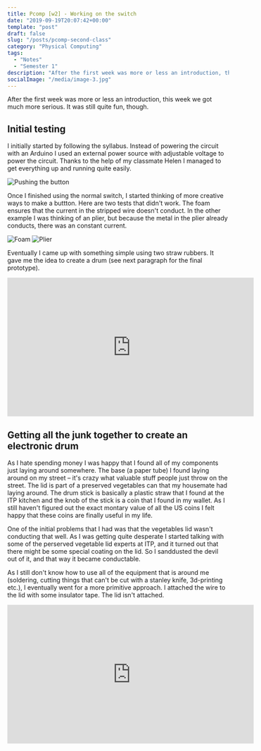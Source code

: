 ```yaml
---
title: Pcomp [w2] - Working on the switch
date: "2019-09-19T20:07:42+00:00"
template: "post"
draft: false
slug: "/posts/pcomp-second-class"
category: "Physical Computing"
tags:
  - "Notes"
  - "Semester 1"
description: "After the first week was more or less an introduction, this week we got much more serious. It was still quite fun, though."
socialImage: "/media/image-3.jpg"
---
```


After the first week was more or less an introduction, this week we got much more serious. It was still quite fun, though.

## Initial testing

I initially started by following the syllabus. Instead of powering the circuit with an Arduino I used an external power source with adjustable voltage to power the circuit.  Thanks to the help of my classmate Helen I managed to get everything up and running quite easily.

![Pushing the button](/media/pcomp/button.gif)

Once I finished using the normal switch, I started thinking of more creative ways to make a buttton. Here are two tests that didn't work. The foam ensures that the current in the stripped wire doesn't conduct. In the other example I was thinking of an plier, but because the metal in the plier already conducts, there was an constant current. 

![Foam](/media/pcomp/notworking1.jpg)
![Plier](/media/pcomp/notworking2.jpg)


Eventually I came up with something simple using two straw rubbers. It gave me the idea to create a drum (see next paragraph for the final prototype).

<iframe width="560" height="315" src="https://www.youtube.com/embed/9JM5PmyvSAU" frameborder="0" allow="accelerometer; autoplay; encrypted-media; gyroscope; picture-in-picture" allowfullscreen></iframe>


## Getting all the junk together to create an electronic drum

As I hate spending money I was happy that I found all of my components just laying around somewhere. The base (a paper tube) I found laying around on my street – it's crazy what valuable stuff people just throw on the street. The lid is part of a preserved vegetables can that my housemate had laying around. The drum stick is basically a plastic straw that I found at the ITP kitchen and the knob of the stick is a coin that I found in my wallet. As I still haven't figured out the exact montary value of all the US coins I felt happy that these coins are finally useful in my life.

One of the initial problems that I had was that the vegetables lid wasn't conducting that well. As I was getting quite desperate I started talking with some of the perserved vegetable lid experts at ITP, and it turned out that there might be some special coating on the lid. So I sanddusted the devil out of it, and that way it became conductable.

As I still don't know how to use all of the equipment that is around me (soldering, cutting things that can't be cut with a stanley knife, 3d-printing etc.), I eventually went for a more primitive approach. I attached the wire to the lid with some insulator tape. The lid isn't attached. 

<iframe width="560" height="315" src="https://www.youtube.com/embed/cZhgHfDXJhE" frameborder="0" allow="accelerometer; autoplay; encrypted-media; gyroscope; picture-in-picture" allowfullscreen></iframe>



